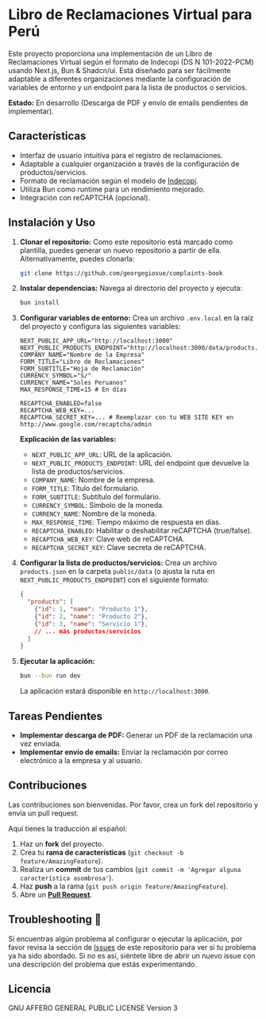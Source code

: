 # Libro de Reclamaciones Virtual para Perú

Este proyecto proporciona una implementación de un Libro de Reclamaciones Virtual según el formato de Indecopi (DS N 101-2022-PCM) usando Next.js, Bun & Shadcn/ui.  Está diseñado para ser fácilmente adaptable a diferentes organizaciones mediante la configuración de variables de entorno y un endpoint para la lista de productos o servicios.

**Estado:** En desarrollo (Descarga de PDF y envío de emails pendientes de implementar).

## Características

* Interfaz de usuario intuitiva para el registro de reclamaciones.
* Adaptable a cualquier organización a través de la configuración de productos/servicios.
* Formato de reclamación según el modelo de [Indecopi](https://cdn.www.gob.pe/uploads/document/file/3510113/Anexo%20I%20DS%20N%20101-2022-PCM_.pdf.pdf).
* Utiliza Bun como runtime para un rendimiento mejorado.
* Integración con reCAPTCHA (opcional).

## Instalación y Uso

1. **Clonar el repositorio:**
   Como este repositorio está marcado como plantilla, puedes generar un nuevo repositorio a partir de ella.  Alternativamente, puedes clonarla:

   ```bash
   git clone https://github.com/georgegiosue/complaints-book
   ```

2. **Instalar dependencias:**
   Navega al directorio del proyecto y ejecuta:

   ```bash
   bun install
   ```

3. **Configurar variables de entorno:**
   Crea un archivo `.env.local` en la raíz del proyecto y configura las siguientes variables:

   ```
   NEXT_PUBLIC_APP_URL="http://localhost:3000"
   NEXT_PUBLIC_PRODUCTS_ENDPOINT="http://localhost:3000/data/products.json"
   COMPANY_NAME="Nombre de la Empresa"
   FORM_TITLE="Libro de Reclamaciones"
   FORM_SUBTITLE="Hoja de Reclamación"
   CURRENCY_SYMBOL="S/"
   CURRENCY_NAME="Soles Peruanos"
   MAX_RESPONSE_TIME=15 # En días

   RECAPTCHA_ENABLED=false
   RECAPTCHA_WEB_KEY=...
   RECAPTCHA_SECRET_KEY=... # Reemplazar con tu WEB SITE KEY en http://www.google.com/recaptcha/admin 
   ```

   **Explicación de las variables:**

   * `NEXT_PUBLIC_APP_URL`: URL de la aplicación.
   * `NEXT_PUBLIC_PRODUCTS_ENDPOINT`: URL del endpoint que devuelve la lista de productos/servicios.
   * `COMPANY_NAME`: Nombre de la empresa.
   * `FORM_TITLE`: Título del formulario.
   * `FORM_SUBTITLE`: Subtítulo del formulario.
   * `CURRENCY_SYMBOL`: Símbolo de la moneda.
   * `CURRENCY_NAME`: Nombre de la moneda.
   * `MAX_RESPONSE_TIME`: Tiempo máximo de respuesta en días.
   * `RECAPTCHA_ENABLED`: Habilitar o deshabilitar reCAPTCHA (true/false).
   * `RECAPTCHA_WEB_KEY`: Clave web de reCAPTCHA.
   * `RECAPTCHA_SECRET_KEY`: Clave secreta de reCAPTCHA.


4. **Configurar la lista de productos/servicios:**
   Crea un archivo `products.json` en la carpeta `public/data` (o ajusta la ruta en `NEXT_PUBLIC_PRODUCTS_ENDPOINT`) con el siguiente formato:

   ```json
   {
     "products": [
       {"id": 1, "name": "Producto 1"},
       {"id": 2, "name": "Producto 2"},
       {"id": 3, "name": "Servicio 1"},
       // ... más productos/servicios
     ]
   }
   ```

5. **Ejecutar la aplicación:**

   ```bash
   bun --bun run dev
   ```

   La aplicación estará disponible en `http://localhost:3000`.



## Tareas Pendientes

* **Implementar descarga de PDF:**  Generar un PDF de la reclamación una vez enviada.
* **Implementar envío de emails:**  Enviar la reclamación por correo electrónico a la empresa y al usuario.

## Contribuciones

Las contribuciones son bienvenidas. Por favor, crea un fork del repositorio y envía un pull request.

Aquí tienes la traducción al español:

1. Haz un **fork** del proyecto.
2. Crea tu **rama de características** (`git checkout -b feature/AmazingFeature`).
3. Realiza un **commit** de tus cambios (`git commit -m 'Agregar alguna característica asombrosa'`).
4. Haz **push** a la rama (`git push origin feature/AmazingFeature`).
5. Abre un [**Pull Request**](https://github.com/georgegiosue/complaints-book/pulls).

## Troubleshooting 🔧

Si encuentras algún problema al configurar o ejecutar la aplicación, por favor revisa la sección de [Issues](https://github.com/georgegiosue/complaints-book/issues) de este repositorio para ver si tu problema ya ha sido abordado. Si no es así, siéntete libre de abrir un nuevo issue con una descripción del problema que estás experimentando.

## Licencia

GNU AFFERO GENERAL PUBLIC LICENSE Version 3
